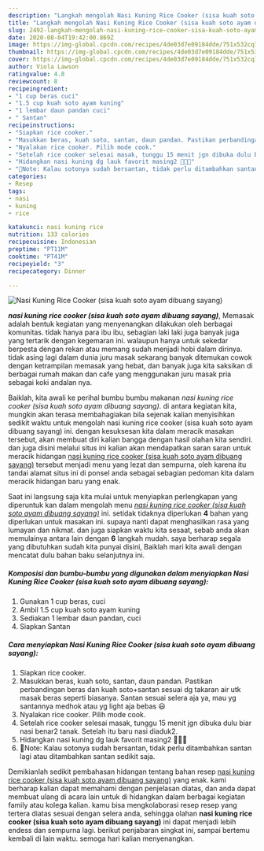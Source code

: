 ```yaml
---
description: "Langkah mengolah Nasi Kuning Rice Cooker (sisa kuah soto ayam dibuang sayang) yang praktis"
title: "Langkah mengolah Nasi Kuning Rice Cooker (sisa kuah soto ayam dibuang sayang) yang praktis"
slug: 2492-langkah-mengolah-nasi-kuning-rice-cooker-sisa-kuah-soto-ayam-dibuang-sayang-yang-praktis
date: 2020-08-04T19:42:00.869Z
image: https://img-global.cpcdn.com/recipes/4de03d7e09184dde/751x532cq70/nasi-kuning-rice-cooker-sisa-kuah-soto-ayam-dibuang-sayang-foto-resep-utama.jpg
thumbnail: https://img-global.cpcdn.com/recipes/4de03d7e09184dde/751x532cq70/nasi-kuning-rice-cooker-sisa-kuah-soto-ayam-dibuang-sayang-foto-resep-utama.jpg
cover: https://img-global.cpcdn.com/recipes/4de03d7e09184dde/751x532cq70/nasi-kuning-rice-cooker-sisa-kuah-soto-ayam-dibuang-sayang-foto-resep-utama.jpg
author: Viola Lawson
ratingvalue: 4.8
reviewcount: 8
recipeingredient:
- "1 cup beras cuci"
- "1.5 cup kuah soto ayam kuning"
- "1 lembar daun pandan cuci"
- " Santan"
recipeinstructions:
- "Siapkan rice cooker."
- "Masukkan beras, kuah soto, santan, daun pandan. Pastikan perbandingan beras dan kuah soto+santan sesuai dg takaran air utk masak beras seperti biasanya. Santan sesuai selera aja ya, mau yg santannya medhok atau yg light aja bebas 😃"
- "Nyalakan rice cooker. Pilih mode cook."
- "Setelah rice cooker selesai masak, tunggu 15 menit jgn dibuka dulu biar nasi benar2 tanak. Setelah itu baru nasi diaduk2."
- "Hidangkan nasi kuning dg lauk favorit masing2 🍛🍗🍵"
- "🌸Note: Kalau sotonya sudah bersantan, tidak perlu ditambahkan santan lagi atau ditambahkan santan sedikit saja."
categories:
- Resep
tags:
- nasi
- kuning
- rice

katakunci: nasi kuning rice 
nutrition: 133 calories
recipecuisine: Indonesian
preptime: "PT11M"
cooktime: "PT41M"
recipeyield: "3"
recipecategory: Dinner

---
```



![Nasi Kuning Rice Cooker (sisa kuah soto ayam dibuang sayang)](https://img-global.cpcdn.com/recipes/4de03d7e09184dde/751x532cq70/nasi-kuning-rice-cooker-sisa-kuah-soto-ayam-dibuang-sayang-foto-resep-utama.jpg)

<b><i>nasi kuning rice cooker (sisa kuah soto ayam dibuang sayang)</i></b>, Memasak adalah bentuk kegiatan yang menyenangkan dilakukan oleh berbagai komunitas. tidak hanya para ibu ibu, sebagian laki laki juga banyak juga yang tertarik dengan kegemaran ini. walaupun hanya untuk sekedar berpesta dengan rekan atau memang sudah menjadi hobi dalam dirinya. tidak asing lagi dalam dunia juru masak sekarang banyak ditemukan cowok dengan ketrampilan memasak yang hebat, dan banyak juga kita saksikan di berbagai rumah makan dan cafe yang menggunakan juru masak pria sebagai koki andalan nya.

Baiklah, kita awali ke perihal bumbu bumbu makanan <i>nasi kuning rice cooker (sisa kuah soto ayam dibuang sayang)</i>. di antara kegiatan kita, mungkin akan terasa membahagiakan bila sejenak kalian menyisihkan sedikit waktu untuk mengolah nasi kuning rice cooker (sisa kuah soto ayam dibuang sayang) ini. dengan kesuksesan kita dalam meracik masakan tersebut, akan membuat diri kalian bangga dengan hasil olahan kita sendiri. dan juga disini melalui situs ini kalian akan mendapatkan saran saran untuk meracik hidangan <u>nasi kuning rice cooker (sisa kuah soto ayam dibuang sayang)</u> tersebut menjadi menu yang lezat dan sempurna, oleh karena itu tandai alamat situs ini di ponsel anda sebagai sebagian pedoman kita dalam meracik hidangan baru yang enak.




Saat ini langsung saja kita mulai untuk menyiapkan perlengkapan yang diperuntuk kan dalam mengolah menu <u><i>nasi kuning rice cooker (sisa kuah soto ayam dibuang sayang)</i></u> ini. setidak tidaknya diperlukan <b>4</b> bahan yang diperlukan untuk masakan ini. supaya nanti dapat menghasilkan rasa yang lumayan dan nikmat. dan juga siapkan waktu kita sesaat, sebab anda akan memulainya antara lain dengan <b>6</b> langkah mudah. saya berharap segala yang dibutuhkan sudah kita punyai disini, Baiklah mari kita awali dengan mencatat dulu bahan baku selanjutnya ini.

<!--inarticleads1-->

##### Komposisi dan bumbu-bumbu yang digunakan dalam menyiapkan Nasi Kuning Rice Cooker (sisa kuah soto ayam dibuang sayang):

1. Gunakan 1 cup beras, cuci
1. Ambil 1.5 cup kuah soto ayam kuning
1. Sediakan 1 lembar daun pandan, cuci
1. Siapkan  Santan




<!--inarticleads2-->

##### Cara menyiapkan Nasi Kuning Rice Cooker (sisa kuah soto ayam dibuang sayang):

1. Siapkan rice cooker.
1. Masukkan beras, kuah soto, santan, daun pandan. Pastikan perbandingan beras dan kuah soto+santan sesuai dg takaran air utk masak beras seperti biasanya. Santan sesuai selera aja ya, mau yg santannya medhok atau yg light aja bebas 😃
1. Nyalakan rice cooker. Pilih mode cook.
1. Setelah rice cooker selesai masak, tunggu 15 menit jgn dibuka dulu biar nasi benar2 tanak. Setelah itu baru nasi diaduk2.
1. Hidangkan nasi kuning dg lauk favorit masing2 🍛🍗🍵
1. 🌸Note: Kalau sotonya sudah bersantan, tidak perlu ditambahkan santan lagi atau ditambahkan santan sedikit saja.




Demikianlah sedikit pembahasan hidangan tentang bahan resep <u>nasi kuning rice cooker (sisa kuah soto ayam dibuang sayang)</u> yang enak. kami berharap kalian dapat memahami dengan penjelasan diatas, dan anda dapat membuat ulang di acara lain untuk di hidangkan dalam berbagai kegiatan family atau kolega kalian. kamu bisa mengkolaborasi resep resep yang tertera diatas sesuai dengan selera anda, sehingga olahan <b>nasi kuning rice cooker (sisa kuah soto ayam dibuang sayang)</b> ini dapat menjadi lebih endess dan sempurna lagi. berikut penjabaran singkat ini, sampai bertemu kembali di lain waktu. semoga hari kalian menyenangkan.
